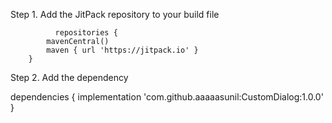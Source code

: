 Step 1.
Add the JitPack repository to your build file

              repositories {
			mavenCentral()
			maven { url 'https://jitpack.io' }
		}

Step 2. Add the dependency


dependencies {
	        implementation 'com.github.aaaaasunil:CustomDialog:1.0.0'
	}
